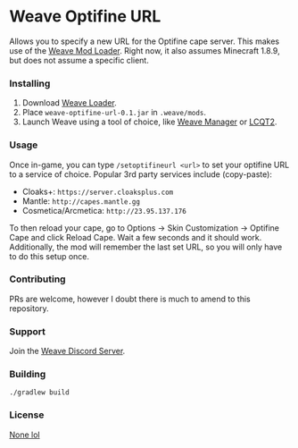 # Weave Optifine URL
Allows you to specify a new URL for the Optifine cape server.
This makes use of the [Weave Mod Loader](https://github.com/Weave-MC/Weave-Loader).
Right now, it also assumes Minecraft 1.8.9, but does not assume a specific client.

### Installing
1. Download [Weave Loader](https://github.com/Weave-MC/Weave-Loader/releases).
2. Place `weave-optifine-url-0.1.jar` in `.weave/mods`.
3. Launch Weave using a tool of choice, like [Weave Manager](https://github.com/exejar/Weave-Manager) or [LCQT2](https://github.com/nilsen84/lcqt2).

### Usage
Once in-game, you can type `/setoptifineurl <url>` to set your optifine URL to a service of choice.
Popular 3rd party services include (copy-paste):
- Cloaks+: `https://server.cloaksplus.com`
- Mantle: `http://capes.mantle.gg`
- Cosmetica/Arcmetica: `http://23.95.137.176`

To then reload your cape, go to Options -> Skin Customization -> Optifine Cape and click Reload Cape.
Wait a few seconds and it should work.
Additionally, the mod will remember the last set URL, so you will only have to do this setup once.

### Contributing
PRs are welcome, however I doubt there is much to amend to this repository.

### Support
Join the [Weave Discord Server](https://discord.gg/SHZUYWhwDP).

### Building
```shell
./gradlew build
```

### License
[None lol](LICENSE.md)